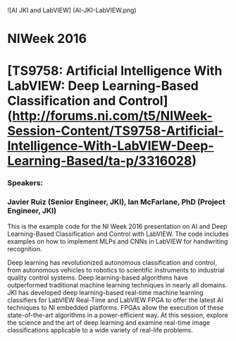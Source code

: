 ![AI JKI and LabVIEW] (AI-JKI-LabVIEW.png)

# NIWeek 2016 
# [TS9758: Artificial Intelligence With LabVIEW: Deep Learning-Based Classification and Control] (http://forums.ni.com/t5/NIWeek-Session-Content/TS9758-Artificial-Intelligence-With-LabVIEW-Deep-Learning-Based/ta-p/3316028)

### Speakers:
### Javier Ruiz (Senior Engineer, JKI), Ian McFarlane, PhD (Project Engineer, JKI)



This is the example code for the NI Week 2016 presentation on AI and Deep Learning-Based Classification and Control with LabVIEW. The code includes examples on how to implement MLPs and CNNs in LabVIEW for handwriting recognition.


 
Deep learning has revolutionized autonomous classification and control, from autonomous vehicles to robotics to scientific instruments to industrial quality control systems. Deep learning-based algorithms have outperformed traditional machine learning techniques in nearly all domains. JKI has developed deep learning-based real-time machine learning classifiers for LabVIEW Real-Time and LabVIEW FPGA to offer the latest AI techniques to NI embedded platforms. FPGAs allow the execution of these state-of-the-art algorithms in a power-efficient way. At this session, explore the science and the art of deep learning and examine real-time image classifications applicable to a wide variety of real-life problems.
